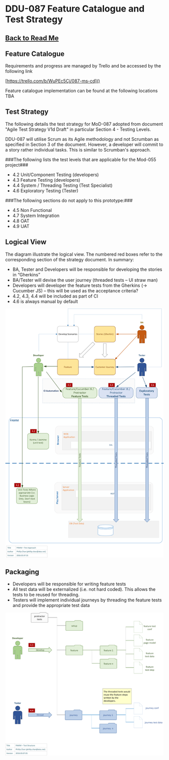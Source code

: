 DDU-087 Feature Catalogue and Test Strategy
=

[Back to Read Me](../readme.md)
<br/><br/>
Feature Catalogue
-

Requirements and progress are managed by Trello and be accessed by the following link

[https://trello.com/b/WuPEc5Cj/087-ms-cd]()


Feature catalogue implementation can be found at the following locations<br/> TBA


Test Strategy
-
The following details the test strategy for MoD-087 adopted from document "Agile Test Strategy V1d Draft" in particular Section 4 - Testing Levels.

DDU-087 will utilise Scrum as its Agile methodology and not Scrumban as specified in Section 3 of the document.  However, a developer will commit to a story rather individual tasks.  This is similar to Scrumban's approach.

###The following lists the test levels that are applicable for the Mod-055 project###
- 4.2 Unit/Component Testing (developers)
- 4.3 Feature Testing (developers)
- 4.4 System / Threading Testing (Test Specialist)
- 4.6 Exploratory Testing (Tester)

###The following sections do not apply to this prototype:###
- 4.5 Non Functional
- 4.7 System Integration
- 4.8 OAT
- 4.9 UAT

Logical View
-
The diagram illustrate the logical view.  The numbered red boxes refer to the corresponding section of the strategy document.  In summary:

-	BA, Tester and Developers will be responsible for developing the stories in “Gherkins” 
-	BA/Tester will devise the user journey (threaded tests – UI straw man)
-	Developers will developer the feature tests from the Gherkins (-> Cucumber JS) – this will be used as the acceptance criteria?
-	4.2, 4.3, 4.4 will be included as part of CI
-	4.6 is always manual by default

![](./img/test-logical-view.png)

Packaging
-
-	Developers will be responsible for writing feature tests
-	All test data will be externalized (i.e. not hard coded).  This allows the tests to be reused for threading.
-	Testers will implement individual journeys by threading the feature tests and provide the appropriate test data

![](./img/test-packaging.png)

